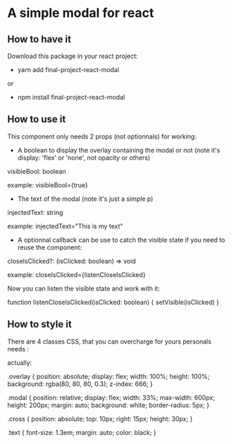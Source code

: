 # A simple modal for react

## How to have it

Download this package in your react project:

- yarn add final-project-react-modal

or

- npm install final-project-react-modal

## How to use it

This component only needs 2 props (not optionnals) for working:

- A boolean to display the overlay containing the modal or not (note it's display: 'flex' or 'none', not opacity or others)

visibleBool: boolean

example: visibleBool={true}

- The text of the modal (note it's just a simple p)

injectedText: string

example: injectedText="This is my text"

- A optionnal callback can be use to catch the visible state if you need to reuse the component:

closeIsClicked?: (isClicked: boolean) => void

example: closeIsClicked={listenCloseIsClicked}

Now you can listen the visible state and work with it:

function listenCloseIsClicked(isClicked: boolean) {
setVisible(isClicked)
}

## How to style it

There are 4 classes CSS, that you can overcharge for yours personals needs :

actually:

.overlay {
position: absolute;
display: flex;
width: 100%;
height: 100%;
background: rgba(80, 80, 80, 0.3);
z-index: 666;
}

.modal {
position: relative;
display: flex;
width: 33%;
max-width: 600px;
height: 200px;
margin: auto;
background: white;
border-radius: 5px;
}

.cross {
position: absolute;
top: 10px;
right: 15px;
height: 30px;
}

.text {
font-size: 1.3em;
margin: auto;
color: black;
}
